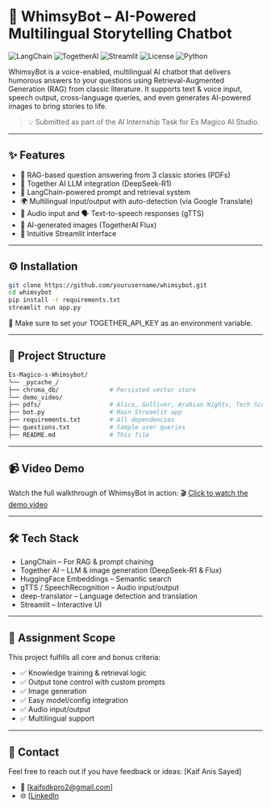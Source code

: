 # 🤖 WhimsyBot – AI-Powered Multilingual Storytelling Chatbot

![LangChain](https://img.shields.io/badge/LangChain-Framework-blue)
![TogetherAI](https://img.shields.io/badge/TogetherAI-LLM-orange)
![Streamlit](https://img.shields.io/badge/Built%20With-Streamlit-ff4b4b)
![License](https://img.shields.io/github/license/thekaiff/whimsybot)
![Python](https://img.shields.io/badge/Python-3.10+-green)

WhimsyBot is a voice-enabled, multilingual AI chatbot that delivers humorous answers to your questions using Retrieval-Augmented Generation (RAG) from classic literature. It supports text & voice input, speech output, cross-language queries, and even generates AI-powered images to bring stories to life.

> 💡 Submitted as part of the AI Internship Task for Es Magico AI Studio.


---


## ✨ Features

- 🧠 RAG-based question answering from 3 classic stories (PDFs)
- 🤖 Together AI LLM integration (DeepSeek-R1)
- 🧩 LangChain-powered prompt and retrieval system
- 🌍 Multilingual input/output with auto-detection (via Google Translate)
- 🎤 Audio input and 🗣️ Text-to-speech responses (gTTS)
- 🎨 AI-generated images (TogetherAI Flux)
- 📱 Intuitive Streamlit interface


---


## ⚙️ Installation

```bash
git clone https://github.com/yourusername/whimsybot.git
cd whimsybot
pip install -r requirements.txt
streamlit run app.py
```
🔑 Make sure to set your TOGETHER_API_KEY as an environment variable.


---


## 📁 Project Structure

```bash
Es-Magico-s-Whimsybot/
└── _pycache_/ 
├── chroma_db/              # Persisted vector store
└── demo_video/ 
├── pdfs/                   # Alice, Gulliver, Arabian Nights, Tech Scoping Write-Up
├── bot.py                  # Main Streamlit app
├── requirements.txt        # All dependencies
├── questions.txt           # Sample user queries
├── README.md               # This file 
```


---


## 📹 Video Demo

Watch the full walkthrough of WhimsyBot in action:
🎬 [Click to watch the demo video](./demo_video/demo.mp4)


---


## 🛠️ Tech Stack

- LangChain – For RAG & prompt chaining
- Together AI – LLM & image generation (DeepSeek-R1 & Flux)
- HuggingFace Embeddings – Semantic search
- gTTS / SpeechRecognition – Audio input/output
- deep-translator – Language detection and translation
- Streamlit – Interactive UI


---


## 📝 Assignment Scope

This project fulfills all core and bonus criteria:

- ✅ Knowledge training & retrieval logic
- ✅ Output tone control with custom prompts
- ✅ Image generation
- ✅ Easy model/config integration
- ✅ Audio input/output
- ✅ Multilingual support


---


## 👋 Contact
Feel free to reach out if you have feedback or ideas:
[Kaif Anis Sayed]
- 📧 [kaifsdkpro2@gmail.com] 
- 🌐 [[LinkedIn](https://www.linkedin.com/in/kaif-sayed-ab8405253/)


